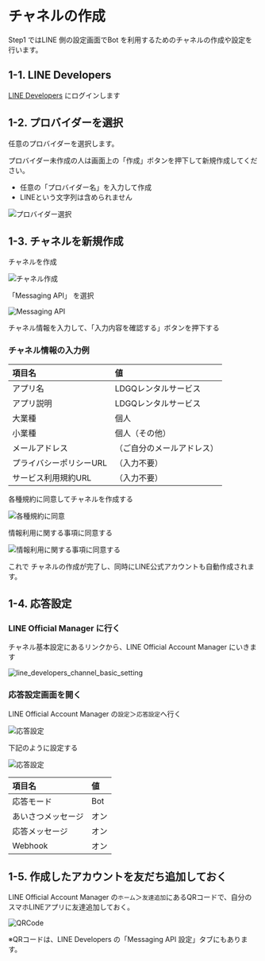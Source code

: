 
# チャネルの作成

Step1 ではLINE 側の設定画面でBot を利用するためのチャネルの作成や設定を行います。


## 1-1. LINE Developers 

[LINE Developers](https://developers.line.biz/console/) にログインします


## 1-2. プロバイダーを選択

任意のプロバイダーを選択します。

プロバイダー未作成の人は画面上の「作成」ボタンを押下して新規作成してください。

- 任意の「プロバイダー名」を入力して作成
- LINEという文字列は含められません

![プロバイダー選択](https://raw.githubusercontent.com/maztak/katacoda-scenarios/master/create-line-official-account/images/ProviderList.png)


## 1-3. チャネルを新規作成

チャネルを作成

![チャネル作成](https://raw.githubusercontent.com/maztak/katacoda-scenarios/master/create-line-official-account/images/NewChannel.png)

「Messaging API」 を選択

![Messaging API](https://raw.githubusercontent.com/maztak/katacoda-scenarios/master/create-line-official-account/images/SelectMessagingAPI.png)

チャネル情報を入力して、「入力内容を確認する」ボタンを押下する

### チャネル情報の入力例

|  項目名  |  値  |
| :-- | :-- |
|  アプリ名  |  LDGQレンタルサービス  |
|  アプリ説明  |  LDGQレンタルサービス  |
|  大業種  |  個人  |
|  小業種  |  個人（その他）  |
|  メールアドレス  |  （ご自分のメールアドレス）  |
|  プライバシーポリシーURL  |  （入力不要）  |
|  サービス利用規約URL  |  （入力不要）  |


各種規約に同意してチャネルを作成する

![各種規約に同意](https://raw.githubusercontent.com/maztak/katacoda-scenarios/master/create-line-official-account/images/AgreeTerms.png)

情報利用に関する事項に同意する

![情報利用に関する事項に同意する](https://raw.githubusercontent.com/maztak/katacoda-scenarios/master/create-line-official-account/images/AgreeTerms02.png)

これで チャネルの作成が完了し、同時にLINE公式アカウントも自動作成されます。

## 1-4. 応答設定

### LINE Official Manager に行く

チャネル基本設定にあるリンクから、LINE Official Account Manager にいきます

![line_developers_channel_basic_setting](https://raw.githubusercontent.com/maztak/katacoda-scenarios/master/create-line-official-account/images/line_developers_channel_basic_setting.png)


### 応答設定画面を開く

LINE Official Account Manager の`設定`＞`応答設定`へ行く

![応答設定](https://raw.githubusercontent.com/maztak/katacoda-scenarios/master/create-line-official-account/images/go_to_response_setting.png)

下記のように設定する

![応答設定](https://raw.githubusercontent.com/maztak/katacoda-scenarios/master/create-line-pay-kintone-bot/img/response_setting.png)

|  項目名  |  値  |
| :-- | :-- |
|  応答モード  |  Bot  |
|  あいさつメッセージ  |  オン  |
|  応答メッセージ  |  オン  |
|  Webhook  |  オン  |


## 1-5. 作成したアカウントを友だち追加しておく

LINE Official Account Manager の`ホーム`＞`友達追加`にあるQRコードで、自分のスマホLINEアプリに友達追加しておく。

![QRCode](https://raw.githubusercontent.com/maztak/katacoda-scenarios/master/create-line-official-account/images/line_official_account_manager_add_friend.png)

※QRコードは、LINE Developers の「Messaging API 設定」タブにもあります。

